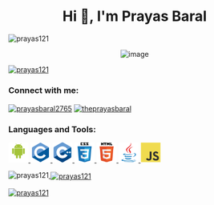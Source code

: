 <h1 align="center">Hi 👋, I'm Prayas Baral</h1>
<p align="left"> <img src="https://komarev.com/ghpvc/?username=prayas121&label=Profile%20views&color=0e75b6&style=flat" alt="prayas121" /> </p>

<div align="center">
  <img height="300" width="auto" src="https://www.google.com/url?sa=i&url=https%3A%2F%2Fwww.freepik.com%2Ffree-photos-vectors%2Fcoding&psig=AOvVaw0PDr5rXrCrHuHqxSaUXXW8&ust=1709351709539000&source=images&cd=vfe&opi=89978449&ved=0CBMQjRxqFwoTCMDDmr2V0oQDFQAAAAAdAAAAABAE" alt="image"  />
</div>


<p align="left"> <a href="https://github.com/ryo-ma/github-profile-trophy"><img src="https://github-profile-trophy.vercel.app/?username=prayas121" alt="prayas121" /></a> </p>

<h3 align="left">Connect with me:</h3>
<p align="left">
<a href="https://fb.com/prayasbaral2765" target="blank"><img align="center" src="https://raw.githubusercontent.com/rahuldkjain/github-profile-readme-generator/master/src/images/icons/Social/facebook.svg" alt="prayasbaral2765" height="30" width="40" /></a>
<a href="https://instagram.com/theprayasbaral" target="blank"><img align="center" src="https://raw.githubusercontent.com/rahuldkjain/github-profile-readme-generator/master/src/images/icons/Social/instagram.svg" alt="theprayasbaral" height="30" width="40" /></a>
</p>

<h3 align="left">Languages and Tools:</h3>
<p align="left"> <a href="https://developer.android.com" target="_blank" rel="noreferrer"> <img src="https://raw.githubusercontent.com/devicons/devicon/master/icons/android/android-original-wordmark.svg" alt="android" width="40" height="40"/> </a> <a href="https://www.cprogramming.com/" target="_blank" rel="noreferrer"> <img src="https://raw.githubusercontent.com/devicons/devicon/master/icons/c/c-original.svg" alt="c" width="40" height="40"/> </a> <a href="https://www.w3schools.com/cpp/" target="_blank" rel="noreferrer"> <img src="https://raw.githubusercontent.com/devicons/devicon/master/icons/cplusplus/cplusplus-original.svg" alt="cplusplus" width="40" height="40"/> </a> <a href="https://www.w3schools.com/css/" target="_blank" rel="noreferrer"> <img src="https://raw.githubusercontent.com/devicons/devicon/master/icons/css3/css3-original-wordmark.svg" alt="css3" width="40" height="40"/> </a> <a href="https://www.w3.org/html/" target="_blank" rel="noreferrer"> <img src="https://raw.githubusercontent.com/devicons/devicon/master/icons/html5/html5-original-wordmark.svg" alt="html5" width="40" height="40"/> </a> <a href="https://www.java.com" target="_blank" rel="noreferrer"> <img src="https://raw.githubusercontent.com/devicons/devicon/master/icons/java/java-original.svg" alt="java" width="40" height="40"/> </a> <a href="https://developer.mozilla.org/en-US/docs/Web/JavaScript" target="_blank" rel="noreferrer"> <img src="https://raw.githubusercontent.com/devicons/devicon/master/icons/javascript/javascript-original.svg" alt="javascript" width="40" height="40"/> </a> <a href="https://vuepress.vuejs.org/" target="_blank" rel="noreferrer"> 

<p><img align="left" src="https://github-readme-stats.vercel.app/api/top-langs?username=prayas121&show_icons=true&locale=en&layout=compact" alt="prayas121" /></p>

<p>&nbsp;<img align="center" src="https://github-readme-stats.vercel.app/api?username=prayas121&show_icons=true&locale=en" alt="prayas121" /></p>

<p><img align="center" src="https://github-readme-streak-stats.herokuapp.com/?user=prayas121&" alt="prayas121" /></p>
